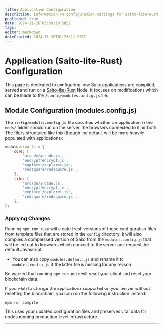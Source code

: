 ```yaml
---
title: Application Configuration
description: Information on configuration settings for Saito-lite-Rust applications
published: true
date: 2024-11-20T03:59:10.585Z
tags: 
editor: markdown
dateCreated: 2024-11-20T03:23:11.530Z
---
```


# Application (Saito-lite-Rust) Configuration

This page is dedicated to configuring how Saito applications are compiled, served and run on a [Saito-lite-Rust]() Node. It focuses on modifications which can be made to the `/config/modules.config.js` file.

## Module Configuration (modules.config.js)

<!--
Once you have installed Saito-Lite-Rust you will be ready to configure the server to run the applications you wish to support and provide them to browsers on-demand. This section covers these follow-on configuration steps. -->

<!--
Saito uses two main configuration files. The first is ```config/options``` which specifies network configuration options like the IP address on which the server runs and the ports it should open and the peers to which it should connect.-->

The `config/modules.config.js` file specifies whether an application in the `mods/` folder should run on the server, the browsers connected to it, or both. The file is structured like this (though the default will be more heavily populated with applications):

```js
module.exports = {
	core: [
		'arcade/arcade.js',
		'encrypt/encrypt.js',
		'explorer/explorer.js',
		'redsquare/redsquare.js',
	],
	lite: [
		'arcade/arcade.js',
		'encrypt/encrypt.js',
		'explorer/explorer.js',
		'redsquare/redsquare.js',
	],
};

```

### Applying Changes

Running `npm run nuke` will create fresh versions of these configuration files from template files that are stored in the `config` directory. It will also compiles a compressed version of Saito from the `modules.config.js` that will be fed out to browsers which connect to the server and request the default Javascript.

- You can also copy `modules.default.js` and rename it to `modules.config.js` if the latter file is missing for any reason.

Be warned that running `npm run nuke` will reset your client and reset your blockchain data.

If you wish to change the applications supported on your server without resetting the blockchain, you can run the following instruction instead:

`npm run compile`

This uses your updated configuration files and preserves vital data for nodes running production-level infrastructure.

<hr>